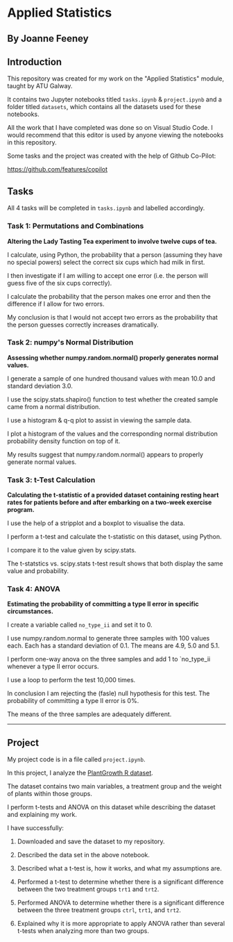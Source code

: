 # Applied Statistics
## By Joanne Feeney

## Introduction

This repository was created for my work on the "Applied Statistics" module, taught by ATU Galway.

It contains two Jupyter notebooks titled `tasks.ipynb` & `project.ipynb` and a folder titled `datasets`, which contains all the datasets used for these notebooks.

All the work that I have completed was done so on Visual Studio Code. I would recommend that this editor is used by anyone viewing the notebooks in this repository.

Some tasks and the project was created with the help of Github Co-Pilot:

https://github.com/features/copilot

## Tasks

All 4 tasks will be completed in `tasks.ipynb` and labelled accordingly.

### Task 1: Permutations and Combinations

**Altering the Lady Tasting Tea experiment to involve twelve cups of tea.**

I calculate, using Python, the probability that a person (assuming they have no special powers) select the correct six cups which had milk in first.

I then investigate if I am willing to accept one error (i.e. the person will guess five of the six cups correctly). 

I calculate the probability that the person makes one error and then the difference if I allow for two errors.

My conclusion is that I would not accept two errors as the probability that the person guesses correctly increases dramatically.

### Task 2: numpy's Normal Distribution

**Assessing whether numpy.random.normal() properly generates normal values.**

I generate a sample of one hundred thousand values with mean 10.0 and standard deviation 3.0.

I use the scipy.stats.shapiro() function to test whether the created sample came from a normal distribution.

I use a histogram & q-q plot to assist in viewing the sample data.

I plot a histogram of the values and the corresponding normal distribution probability density function on top of it.

My results suggest that numpy.random.normal() appears to properly generate normal values.

### Task 3: t-Test Calculation

**Calculating the t-statistic of a provided dataset containing resting heart rates for patients before and after embarking on a two-week exercise program.**

I use the help of a stripplot and a boxplot to visualise the data.

I perform a t-test and calculate the t-statistic on this dataset, using Python. 

I compare it to the value given by scipy.stats. 

The t-statstics vs. scipy.stats t-test result shows that both display the same value and probability.

### Task 4: ANOVA

**Estimating the probability of committing a type II error in specific circumstances.**

I create a variable called `no_type_ii` and set it to 0.

I use numpy.random.normal to generate three samples with 100 values each. Each has a standard deviation of 0.1. The means are 4.9, 5.0 and 5.1.

I perform one-way anova on the three samples and add 1 to `no_type_ii whenever a type II error occurs.

I use a loop to perform the test 10,000 times.

In conclusion I am rejecting the (fasle) null hypothesis for this test. The probability of committing a type II error is 0%.

The means of the three samples are adequately different.

*******************************

## Project

My project code is in a file called `project.ipynb`.

In this project, I analyze the [PlantGrowth R dataset](https://vincentarelbundock.github.io/Rdatasets/csv/datasets/PlantGrowth.csv).

The dataset contains two main variables, a treatment group and the weight of plants within those groups.

I perform t-tests and ANOVA on this dataset while describing the dataset and explaining my work.

I have successfully:

1. Downloaded and save the dataset to my repository.

2. Described the data set in the above notebook.

3. Described what a t-test is, how it works, and what my assumptions are.

3. Performed a t-test to determine whether there is a significant difference between the two treatment groups `trt1` and `trt2`.

4. Performed ANOVA to determine whether there is a significant difference between the three treatment groups `ctrl`, `trt1`, and `trt2`.

5. Explained why it is more appropriate to apply ANOVA rather than several t-tests when analyzing more than two groups.
